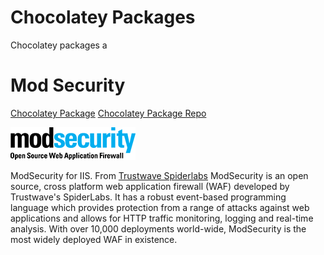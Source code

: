 # Chocolatey Packages

Chocolatey packages a

# Mod Security

[Chocolatey Package](https://chocolatey.org/packages/modsecurity/2.9.1)
[Chocolatey Package Repo](https://github.com/truemed/choco-packages/tree/master/modsecurity)

[![N|Solid](https://raw.githubusercontent.com/truemed/choco-packages/master/modsecurity/resources/modsecurity.png)](https://chocolatey.org/packages/modsecurity/2.9.1)

ModSecurity for IIS. From [Trustwave Spiderlabs](https://github.com/SpiderLabs/ModSecurity)
ModSecurity is an open source, cross platform web application firewall (WAF) developed by Trustwave's SpiderLabs. It has a robust event-based programming language which provides protection from a range of attacks against web applications and allows for HTTP traffic monitoring, logging and real-time analysis. With over 10,000 deployments world-wide, ModSecurity is the most widely deployed WAF in existence.